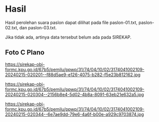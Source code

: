 # Hasil

Hasil perolehan suara paslon dapat dilihat pada file paslon-01.txt, paslon-02.txt, dan paslon-03.txt.

Jika tidak ada, artinya data tersebut belum ada pada SIREKAP.

## Foto C Plano

https://sirekap-obj-formc.kpu.go.id/67b5/pemilu/ppwp/31/74/04/10/02/3174041002109-20240215-020201--f88d5ae9-e126-4075-b282-f5e23b812162.jpg

https://sirekap-obj-formc.kpu.go.id/67b5/pemilu/ppwp/31/74/04/10/02/3174041002109-20240215-020304--2156b8e4-5d02-4b8a-8091-63eb21e632a5.jpg

https://sirekap-obj-formc.kpu.go.id/67b5/pemilu/ppwp/31/74/04/10/02/3174041002109-20240215-020344--6e7ae9dd-79e6-4a6f-b00e-a929c9703874.jpg
